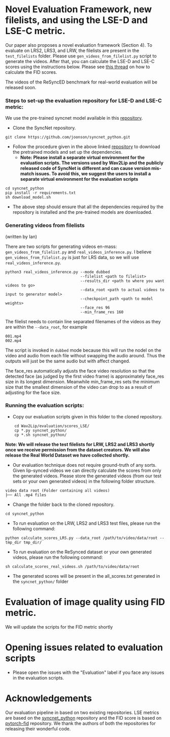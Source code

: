 # Novel Evaluation Framework, new filelists, and using the LSE-D and LSE-C metric.

Our paper also proposes a novel evaluation framework (Section 4). To evaluate on LRS2, LRS3, and LRW, the filelists are present in the `test_filelists` folder. Please use `gen_videos_from_filelist.py` script to generate the videos. After that, you can calculate the LSE-D and LSE-C scores using the instructions below. Please see [this thread](https://github.com/Rudrabha/Wav2Lip/issues/22#issuecomment-712825380) on how to calculate the FID scores. 

The videos of the ReSyncED benchmark for real-world evaluation will be released soon. 

### Steps to set-up the evaluation repository for LSE-D and LSE-C metric:
We use the pre-trained syncnet model available in this [repository](https://github.com/joonson/syncnet_python). 

* Clone the SyncNet repository.
``` 
git clone https://github.com/joonson/syncnet_python.git 
```
* Follow the procedure given in the above linked [repository](https://github.com/joonson/syncnet_python) to download the pretrained models and set up the dependencies. 
    * **Note: Please install a separate virtual environment for the evaluation scripts. The versions used by Wav2Lip and the publicly released code of SyncNet is different and can cause version mis-match issues. To avoid this, we suggest the users to install a separate virtual environment for the evaluation scripts**
```
cd syncnet_python
pip install -r requirements.txt
sh download_model.sh
```
* The above step should ensure that all the dependencies required by the repository is installed and the pre-trained models are downloaded.
### Generating videos from filelists
(written by Ian)

There are two scripts for generating videos en-mass: `gen_videos_from_filelist.py` and `real_videos_inference.py`.
I believe `gen_videos_from_filelist.py` is just for LRS data, so we will use `real_videos_inference.py`.
```
python3 real_videos_inference.py --mode dubbed 
                                 --filelist <path to filelist>
                                 --results_dir <path to where you want videos to go>
                                 --data_root <path to actual videos to input to generator model>
                                 --checkpoint_path <path to model weights>
                                 --face_res 96
                                 --min_frame_res 160
```
The filelist needs to contain line separated filenames of the videos as they are within the `--data_root`, for example
```
001.mp4
002.mp4
```
The script is invoked in `dubbed` mode because this will run the nodel on the video and audio from each file without swapping
the audio around. Thus the outputs will just be the same audio but with affect changed.

The face_res automatically adjusts the face video resolution so that the detected face (as judged by the first video frame)
is approximately face_res size in its longest dimension. Meanwhile min_frame_res sets the minimum size that the smallest
dimension of the video can drop to as a result of adjusting for the face size.

### Running the evaluation scripts:
* Copy our evaluation scripts given in this folder to the cloned repository.
```  
    cd Wav2Lip/evaluation/scores_LSE/
    cp *.py syncnet_python/
    cp *.sh syncnet_python/ 
```
**Note: We will release the test filelists for LRW, LRS2 and LRS3 shortly once we receive permission from the dataset creators. We will also release the Real World Dataset we have collected shortly.**

* Our evaluation technique does not require ground-truth of any sorts. Given lip-synced videos we can directly calculate the scores from only the generated videos. Please store the generated videos (from our test sets or your own generated videos) in the following folder structure.
```
video data root (Folder containing all videos)
├── All .mp4 files
```
* Change the folder back to the cloned repository. 
```
cd syncnet_python
```
* To run evaluation on the LRW, LRS2 and LRS3 test files, please run the following command:
```
python calculate_scores_LRS.py --data_root /path/to/video/data/root --tmp_dir tmp_dir/
```

* To run evaluation on the ReSynced dataset or your own generated videos, please run the following command:
```
sh calculate_scores_real_videos.sh /path/to/video/data/root
```
* The generated scores will be present in the all_scores.txt generated in the ```syncnet_python/``` folder

# Evaluation of image quality using FID metric.
We will update the scripts for the FID metric shortly


# Opening issues related to evaluation scripts
* Please open the issues with the "Evaluation" label if you face any issues in the evaluation scripts. 

# Acknowledgements
Our evaluation pipeline in based on two existing repositories. LSE metrics are based on the [syncnet_python](https://github.com/joonson/syncnet_python) repository and the FID score is based on [pytorch-fid](https://github.com/mseitzer/pytorch-fid) repository. We thank the authors of both the repositories for releasing their wonderful code.



